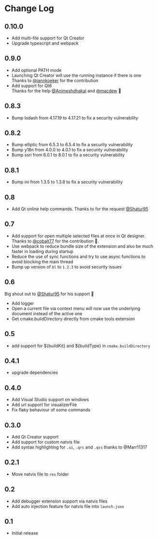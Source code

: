 # Change Log

## 0.10.0

- Add multi-file support for Qt Creator
- Upgrade typescript and webpack

## 0.9.0

- Add optional PATH mode
- Launching Qt Creator will use the running instance if there is one<br>
  Thanks to [@jannkoeker](https://github.com/jannkoeker) for the contribution
- Add support for Qt6<br>
  Thanks for the help [@Animeshdhakal](https://github.com/Animeshdhakal) and [@macdew](https://github.com/macdew) 🙏

## 0.8.3

- Bump lodash from 4.17.19 to 4.17.21 to fix a security vulnerability

## 0.8.2

- Bump elliptic from 6.5.3 to 6.5.4 to fix a security vulnerability
- Bump y18n from 4.0.0 to 4.0.1 to fix a security vulnerability
- Bump ssri from 6.0.1 to 8.0.1 to fix a security vulnerability

## 0.8.1

- Bump ini from 1.3.5 to 1.3.8 to fix a security vulnerability

## 0.8

- Add Qt online help commands. Thanks to for the request [@Shatur95](https://github.com/Shatur95)

## 0.7

- Add support for open multiple selected files at once in Qt designer. Thanks to [@cobalt77](https://github.com/cobalt77) for the contribution 🙏.
- Use webpack to reduce bundle size of the extension and also be much faster in loading during startup
- Reduce the use of sync functions and try to use async functions to avoid blocking the main thread
- Bump up version of `bl` to `1.2.3` to avoid security issues

## 0.6

Big shout out to [@Shatur95](https://github.com/Shatur95) for his support 🙏

- Add logger
- Open a current file via context menu will now use the underlying document instead of the active one
- Get cmake.buildDirectory directly from cmake tools extension

## 0.5

- add support for ${buildKit} and ${buildType} in `cmake.buildDirectory`

## 0.4.1

- upgrade dependencies

## 0.4.0

- Add Visual Studio support on windows
- Add url support for visualizerFile
- Fix flaky behaviour of some commands

## 0.3.0

- Add Qt Creator support
- Add support for custom natvis file
- Add syntax highlighting for `.ui`, `.qrc` and `.qss` thanks to @Marr11317

## 0.2.1

- Move natvis file to `res` folder

## 0.2

- Add debugger extension support via natvis files
- Add auto injection feature for natvis file into `launch.json`

## 0.1

- Initial release

